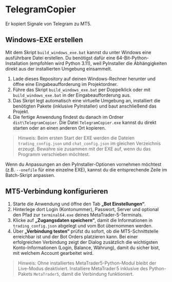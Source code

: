 # TelegramCopier

Er kopiert Signale von Telegram zu MT5.

## Windows-EXE erstellen

Mit dem Skript `build_windows_exe.bat` kannst du unter Windows eine ausführbare Datei erstellen. Du benötigst dafür eine 64-Bit-Python-Installation (empfohlen wird Python 3.11), weil PyInstaller die Abhängigkeiten direkt aus der installierten Umgebung einsammelt.

1. Lade dieses Repository auf deinen Windows-Rechner herunter und öffne eine Eingabeaufforderung im Projektordner.
2. Führe das Skript `build_windows_exe.bat` per Doppelklick oder mit `build_windows_exe.bat` in der Eingabeaufforderung aus.
3. Das Skript legt automatisch eine virtuelle Umgebung an, installiert die benötigten Pakete (inklusive PyInstaller) und baut anschließend das Projekt.
4. Die fertige Anwendung findest du danach im Ordner `dist\TelegramCopier`. Die Datei `TelegramCopier.exe` kannst du direkt starten oder an einen anderen Ort kopieren.

> Hinweis: Beim ersten Start der EXE werden die Dateien `trading_config.json` und `chat_config.json` im gleichen Verzeichnis erzeugt. Bewahre sie zusammen mit der EXE auf, wenn du das Programm verschieben möchtest.

Wenn du Anpassungen an den PyInstaller-Optionen vornehmen möchtest (z.B. `--onefile` für eine einzelne EXE), kannst du die entsprechende Zeile im Batch-Skript anpassen.

## MT5-Verbindung konfigurieren

1. Starte die Anwendung und öffne den Tab **„Bot Einstellungen“**.
2. Hinterlege dort Login (Kontonummer), Passwort, Server und optional den Pfad zur `terminal64.exe` deines MetaTrader-5-Terminals.
3. Klicke auf **„Zugangsdaten speichern“**, damit die Informationen in `trading_config.json` abgelegt und vom Bot übernommen werden.
4. Über **„Verbindung testen“** prüfst du sofort, ob die MT5-Schnittstelle erreichbar ist und der Bot Orders platzieren kann. Bei einer erfolgreichen Verbindung zeigt der Dialog zusätzlich die wichtigsten Konto-Informationen (Login, Balance, Währung), damit du sicher bist, mit welchem Account gearbeitet wird.

> Hinweis: Ohne installiertes MetaTrader5-Python-Modul bleibt der Live-Modus deaktiviert. Installiere MetaTrader 5 inklusive des Python-Pakets `MetaTrader5`, damit die Verbindung funktioniert.
